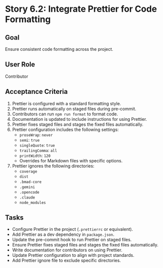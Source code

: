 # Story 6.2: Integrate Prettier for Code Formatting

## Goal

Ensure consistent code formatting across the project.

## User Role

Contributor

## Acceptance Criteria

1. Prettier is configured with a standard formatting style.
2. Prettier runs automatically on staged files during pre-commit.
3. Contributors can run `npm run format` to format code.
4. Documentation is updated to include instructions for using Prettier.
5. Prettier fixes staged files and stages the fixed files automatically.
6. Prettier configuration includes the following settings:
   - `proseWrap`: `never`
   - `semi`: `true`
   - `singleQuote`: `true`
   - `trailingComma`: `all`
   - `printWidth`: `120`
   - Overrides for Markdown files with specific options.
7. Prettier ignores the following directories:
   - `coverage`
   - `dist`
   - `.bmad-core`
   - `.gemini`
   - `.opencode`
   - `.claude`
   - `node_modules`

## Tasks

- Configure Prettier in the project (`.prettierrc` or equivalent).
- Add Prettier as a dev dependency in `package.json`.
- Update the pre-commit hook to run Prettier on staged files.
- Ensure Prettier fixes staged files and stages the fixed files automatically.
- Write documentation for contributors on using Prettier.
- Update Prettier configuration to align with project standards.
- Add Prettier ignore file to exclude specific directories.

